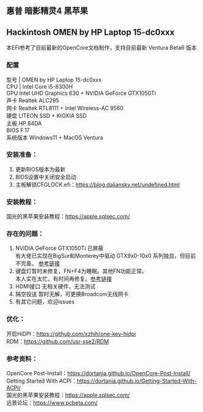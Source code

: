 ## 惠普 暗影精灵4 黑苹果 
## Hackintosh OMEN by HP Laptop 15-dc0xxx

本EFI参考了目前最新的OpenCore文档制作，支持目前最新 Ventura Beta6 版本  
  
  
### 配置
型号  |  OMEN by HP Laptop 15-dc0xxx  
CPU   |  Intel Core i5-8300H  
GPU	    Intel UHD Graphics 630 + NVIDIA GeForce GTX1050Ti  
声卡	Realtek ALC295  
网卡    Realtek RTL8111 + Intel Wireless-AC 9560  
硬盘	LITEON SSD + KIOXIA SSD  
主板    HP 84DA  
BIOS	F.17  
系统版本 Windows11 + MacOS Ventura  

  
### 安装准备：  
1. 更新BIOS版本为最新  
2. BIOS设置中关闭安全启动  
3. 主板解锁CFGLOCK.efi：https://blog.daliansky.net/undefined.html  
  
  
### 安装教程：  
国光的黑苹果安装教程：https://apple.sqlsec.com/   
  
  
### 存在的问题：  
1. NVIDIA GeForce GTX1050Ti 已屏蔽   
    有大佬已实现在BigSur和Monterey中驱动 GTX9x0-10x0 系列独显，但目前不完善。  [参考链接](https://heipg.cn/tutorial/drive-nvidia-graphicscard-above-mojave.html)  
2. 键盘灯暂时未修复，FN+F4为睡眠。其他FN功能正常。  
    本人实在太忙，有时间再修复。[参考链接](https://github.com/daliansky/OC-little/tree/master/07-PS2%E9%94%AE%E7%9B%98%E6%98%A0%E5%B0%84%E5%8F%8A%E4%BA%AE%E5%BA%A6%E5%BF%AB%E6%8D%B7%E9%94%AE)  
3. HDMI接口 无相关硬件，无法测试  
4. 隔空投送 暂时无解，可更换Broadcom无线网卡  
5. 有其它问题，欢迎issues  
  
  
### 优化：  
开启HiDPI：https://github.com/xzhih/one-key-hidpi  
RDM：https://github.com/usr-sse2/RDM  
  
  
  
### 参考资料：  
OpenCore Post-Install：https://dortania.github.io/OpenCore-Post-Install/  
Getting Started With ACPI：https://dortania.github.io/Getting-Started-With-ACPI/  
国光的黑苹果安装教程：https://apple.sqlsec.com/  
远景论坛：https://www.pcbeta.com/  
